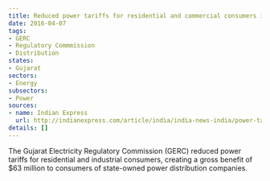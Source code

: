 ```yaml
---
title: Reduced power tariffs for residential and commercial consumers in Gujarat
date: 2016-04-07
tags:
- GERC
- Regulatory Commmission
- Distribution
states:
- Gujarat
sectors:
- Energy
subsectors:
- Power
sources:
- name: Indian Express
  url: http://indianexpress.com/article/india/india-news-india/power-tariffs-reduced-in-gujarat-rs-414-cr-gross-benefit-passed-on-to-consumers/
details: []
---
```


The Gujarat Electricity Regulatory Commission (GERC) reduced power tariffs for residential and industrial consumers, creating a gross benefit of $63 million to consumers of state-owned power distribution companies.
